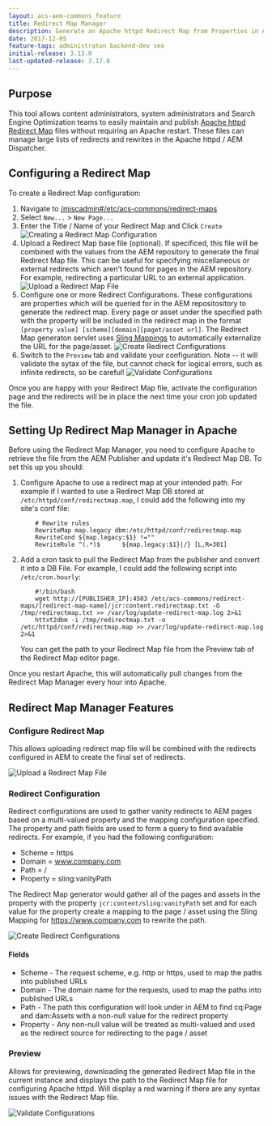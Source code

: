 ```yaml
---
layout: acs-aem-commons_feature
title: Redirect Map Manager
description: Generate an Apache httpd Redirect Map from Properties in AEM
date: 2017-12-05
feature-tags: administraton backend-dev seo
initial-release: 3.13.0
last-updated-release: 3.17.0
---
```


## Purpose

This tool allows content administrators, system administrators and Search Engine Optimization teams to easily maintain and publish [Apache httpd Redirect Map](https://httpd.apache.org/docs/2.4/rewrite/rewritemap.html) files without requiring an Apache restart. These files can manage large lists of redirects and rewrites in the Apache httpd / AEM Dispatcher.

## Configuring a Redirect Map

To create a Redirect Map configuration:

1. Navigate to [/miscadmin#/etc/acs-commons/redirect-maps](http://localhost:4502/miscadmin#/etc/acs-commons/redirect-maps)
2. Select `New...` > `New Page...`
3. Enter the Title / Name of your Redirect Map and Click `Create`
    ![Creating a Redirect Map Configuration](images/create.jpg)
4. Upload a Redirect Map base file \(optional\). If specificed, this file will be combined with the values from the AEM repository to generate the final Redirect Map file. This can be useful for specifying miscellaneous or external redirects which aren't found for pages in the AEM repository. For example, redirecting a particular URL to an external application.
    ![Upload a Redirect Map File](images/upload-redirect-map.jpg)
5. Configure one or more Redirect Configurations. These configurations are properties which will be queried for in the AEM repositository to generate the redirect map. Every page or asset under the specified path with the property will be included in the redirect map in the format `[property value] [scheme][domain][paget/asset url]`. The Redirect Map generaton servlet uses [Sling Mappings](https://sling.apache.org/documentation/the-sling-engine/mappings-for-resource-resolution.html) to automatically externalize the URL for the page/asset.
    ![Create Redirect Configurations](images/create-redirect-configurations.png)
6. Switch to the `Preview` tab and validate your configuration. Note -- it will validate the sytax of the file, but cannot check for logical errors, such as infinite redirects, so be careful!
    ![Validate Configurations](images/validate-configuration.jpg)

Once you are happy with your Redirect Map file, activate the configuration page and the redirects will be in place the next time your cron job updated the file.

## Setting Up Redirect Map Manager in Apache

Before using the Redirect Map Manager, you need to configure Apache to retrieve the file from the AEM Publisher and update it's Redirect Map DB. To set this up you should:

1. Configure Apache to use a redirect map at your intended path. For example if I wanted to use a Redirect Map DB stored at `/etc/httpd/conf/redirectmap.map`, I could add the following into my site's conf file:
    ```
        # Rewrite rules
        RewriteMap map.legacy dbm:/etc/httpd/conf/redirectmap.map
        RewriteCond ${map.legacy:$1} !=""
        RewriteRule ^(.*)$ 		${map.legacy:$1}|/} [L,R=301]
    ```
2. Add a cron task to pull the Redirect Map from the publisher and convert it into a DB File. For example, I could add the following script into `/etc/cron.hourly`:
    ```
        #!/bin/bash
        wget http://[PUBLISHER_IP]:4503 /etc/acs-commons/redirect-maps/[redirect-map-name]/jcr:content.redirectmap.txt -O /tmp/redirectmap.txt >> /var/log/update-redirect-map.log 2>&1
        httxt2dbm -i /tmp/redirectmap.txt -o /etc/httpd/conf/redirectmap.map >> /var/log/update-redirect-map.log 2>&1
    ```
    You can get the path to your Redirect Map file from the Preview tab of the Redirect Map editor page.

Once you restart Apache, this will automatically pull changes from the Redirect Map Manager every hour into Apache.

## Redirect Map Manager Features

### Configure Redirect Map

This allows uploading redirect map file will be combined with the redirects configured in AEM to create the final set of redirects.

![Upload a Redirect Map File](images/upload-redirect-map.jpg)

### Redirect Configuration

Redirect configurations are used to gather vanity redirects to AEM pages based on a multi-valued property and the mapping configuration specified. The property and path fields are used to form a query to find available redirects. For example, if you had the following configuration:

 - Scheme = https
 - Domain = www.company.com
 - Path = / 
 - Property = sling:vanityPath 
 
 The Redirect Map generator would gather all of the pages and assets in the property with the property `jcr:content/sling:vanityPath` set and for each value for the property create a mapping to the page / asset using the Sling Mapping for https://www.company.com to rewrite the path.
 
 ![Create Redirect Configurations](images/create-redirect-configurations.png)
 
#### Fields
 
- Scheme - The request scheme, e.g. http or https, used to map the paths into published URLs
- Domain - The domain name for the requests, used to map the paths into published URLs
- Path - The path this configuration will look under in AEM to find cq:Page and dam:Assets with a non-null value for the redirect property
- Property - Any non-null value will be treated as multi-valued and used as the redirect source for redirecting to the page / asset

### Preview

Allows for previewing, downloading the generated Redirect Map file in the current instance and displays the path to the Redirect Map file for configuring Apache httpd. Will display a red warning if there are any syntax issues with the Redirect Map file. 

![Validate Configurations](images/validate-configuration.jpg)